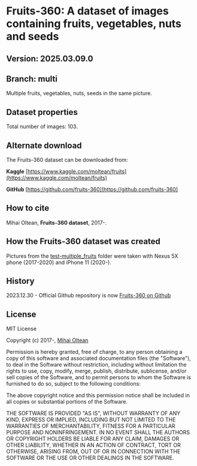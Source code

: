 # Fruits-360: A dataset of images containing fruits, vegetables, nuts and seeds #

## Version: 2025.03.09.0 ##

## Branch: multi ##

Multiple fruits, vegetables, nuts, seeds in the same picture.

## Dataset properties ##

Total number of images: 103.

## Alternate download ##

The Fruits-360 dataset can be downloaded from: 

**Kaggle** [https://www.kaggle.com/moltean/fruits](https://www.kaggle.com/moltean/fruits)

**GitHub** [https://github.com/fruits-360](https://github.com/fruits-360)

## How to cite ##

Mihai Oltean, __Fruits-360 dataset__, 2017-.

## How the Fruits-360 dataset was created ##

Pictures from the [test-multiple_fruits](test-multiple_fruits) folder were taken with Nexus 5X phone (2017-2020) and iPhone 11 (2020-).

## History ##

2023.12.30 - Official Github repository is now [Fruits-360 on Github](https://github.com/fruits-360)

## License ##

MIT License

Copyright (c) 2017-, [Mihai Oltean](https://mihaioltean.github.io)

Permission is hereby granted, free of charge, to any person obtaining a copy
of this software and associated documentation files (the "Software"), to deal
in the Software without restriction, including without limitation the rights
to use, copy, modify, merge, publish, distribute, sublicense, and/or sell
copies of the Software, and to permit persons to whom the Software is
furnished to do so, subject to the following conditions:

The above copyright notice and this permission notice shall be included in all
copies or substantial portions of the Software.

THE SOFTWARE IS PROVIDED "AS IS", WITHOUT WARRANTY OF ANY KIND, EXPRESS OR
IMPLIED, INCLUDING BUT NOT LIMITED TO THE WARRANTIES OF MERCHANTABILITY,
FITNESS FOR A PARTICULAR PURPOSE AND NONINFRINGEMENT. IN NO EVENT SHALL THE
AUTHORS OR COPYRIGHT HOLDERS BE LIABLE FOR ANY CLAIM, DAMAGES OR OTHER
LIABILITY, WHETHER IN AN ACTION OF CONTRACT, TORT OR OTHERWISE, ARISING FROM,
OUT OF OR IN CONNECTION WITH THE SOFTWARE OR THE USE OR OTHER DEALINGS IN THE
SOFTWARE.

